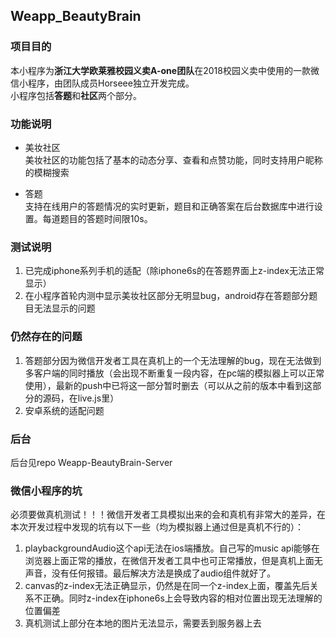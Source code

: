 ## Weapp_BeautyBrain

### 项目目的
本小程序为**浙江大学欧莱雅校园义卖A-one团队**在2018校园义卖中使用的一款微信小程序，由团队成员Horseee独立开发完成。  
小程序包括**答题**和**社区**两个部分。

### 功能说明
* 美妆社区  
美妆社区的功能包括了基本的动态分享、查看和点赞功能，同时支持用户昵称的模糊搜索

* 答题  
支持在线用户的答题情况的实时更新，题目和正确答案在后台数据库中进行设置。每道题目的答题时间限10s。


### 测试说明
1. 已完成iphone系列手机的适配（除iphone6s的在答题界面上z-index无法正常显示）
2. 在小程序首轮内测中显示美妆社区部分无明显bug，android存在答题部分题目无法显示的问题


### 仍然存在的问题
1. 答题部分因为微信开发者工具在真机上的一个无法理解的bug，现在无法做到多客户端的同时播放（会出现不断重复一段内容，在pc端的模拟器上可以正常使用），最新的push中已将这一部分暂时删去（可以从之前的版本中看到这部分的源码，在live.js里）
2. 安卓系统的适配问题


### 后台
后台见repo Weapp-BeautyBrain-Server

### 微信小程序的坑
必须要做真机测试！！！微信开发者工具模拟出来的会和真机有非常大的差异，在本次开发过程中发现的坑有以下一些（均为模拟器上通过但是真机不行的）：  

1.  playbackgroundAudio这个api无法在ios端播放。自己写的music api能够在浏览器上面正常的播放，在微信开发者工具中也可正常播放，但是真机上面无声音，没有任何报错。最后解决方法是换成了audio组件就好了。
2.  canvas的z-index无法正确显示，仍然是在同一个z-index上面，覆盖先后关系不正确。同时z-index在iphone6s上会导致内容的相对位置出现无法理解的位置偏差
3.  真机测试上部分在本地的图片无法显示，需要丢到服务器上去
